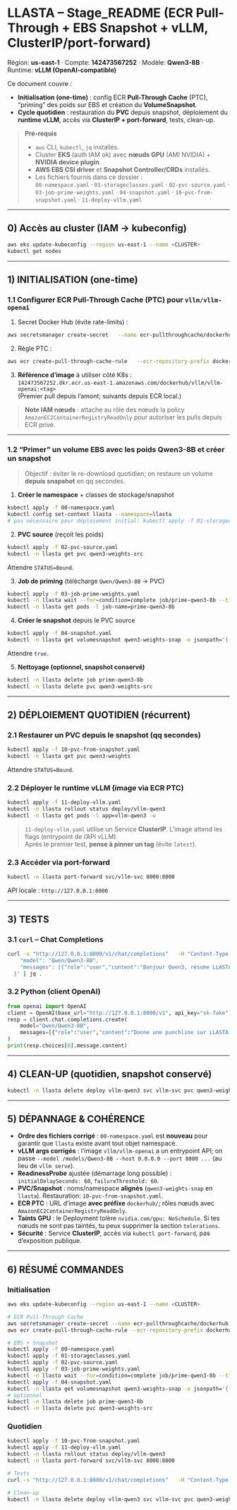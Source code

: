 # LLASTA – Stage_README (ECR Pull-Through + EBS Snapshot + vLLM, ClusterIP/port-forward)
Région: **us-east-1** · Compte: **142473567252** · Modèle: **Qwen3-8B** · Runtime: **vLLM (OpenAI-compatible)**

Ce document couvre :
- **Initialisation (one-time)** : config ECR **Pull-Through Cache** (PTC), “priming” des poids sur EBS et création du **VolumeSnapshot**.
- **Cycle quotidien** : restauration du **PVC** depuis snapshot, déploiement du **runtime vLLM**, accès via **ClusterIP + port-forward**, tests, clean-up.

> **Pré-requis**
> - `aws` CLI, `kubectl`, `jq` installés.
> - Cluster **EKS** (auth IAM ok) avec **nœuds GPU** (AMI NVIDIA) + **NVIDIA device plugin**.
> - **AWS EBS CSI driver** et **Snapshot Controller/CRDs** installés.
> - Les fichiers fournis dans ce dossier :  
>   `00-namespace.yaml` · `01-storageclasses.yaml` · `02-pvc-source.yaml` · `03-job-prime-weights.yaml` · `04-snapshot.yaml` · `10-pvc-from-snapshot.yaml` · `11-deploy-vllm.yaml`

---

## 0) Accès au cluster (IAM → kubeconfig)

```bash
aws eks update-kubeconfig --region us-east-1 --name <CLUSTER>
kubectl get nodes
```

---

## 1) INITIALISATION (one-time)

### 1.1 Configurer ECR Pull-Through Cache (PTC) pour `vllm/vllm-openai`

1) Secret Docker Hub (évite rate-limits) :
```bash
aws secretsmanager create-secret   --name ecr-pullthroughcache/dockerhub   --secret-string '{"username":"<DOCKERHUB_USER>","accessToken":"<DOCKERHUB_TOKEN>"}'   --region us-east-1
```

2) Règle PTC :
```bash
aws ecr create-pull-through-cache-rule   --ecr-repository-prefix dockerhub   --upstream-registry-url registry-1.docker.io   --credential-arn arn:aws:secretsmanager:us-east-1:142473567252:secret:ecr-pullthroughcache/dockerhub   --region us-east-1
```

3) **Référence d’image** à utiliser côté K8s :  
`142473567252.dkr.ecr.us-east-1.amazonaws.com/dockerhub/vllm/vllm-openai:<tag>`  
(Premier pull depuis l’amont; suivants depuis ECR local.)

> **Note IAM nœuds** : attache au rôle des nœuds la policy `AmazonEC2ContainerRegistryReadOnly` pour autoriser les pulls depuis ECR privé.

---

### 1.2 “Primer” un volume EBS avec les poids Qwen3-8B et créer un **snapshot**

> Objectif : éviter le re-download quotidien; on restaure un volume **depuis snapshot** en qq secondes.

1) **Créer le namespace** + classes de stockage/snapshot
```bash
kubectl apply -f 00-namespace.yaml
kubectl config set-context llasta --namespace=llasta
# pas nécessaire pour déploiement initial: kubectl apply -f 01-storageclasses.yaml
```

2) **PVC source** (reçoit les poids)
```bash
kubectl apply -f 02-pvc-source.yaml
kubectl -n llasta get pvc qwen3-weights-src
```
Attendre `STATUS=Bound`.

3) **Job de priming** (télécharge `Qwen/Qwen3-8B` → PVC)
```bash
kubectl apply -f 03-job-prime-weights.yaml
kubectl -n llasta wait --for=condition=complete job/prime-qwen3-8b --timeout=2h
kubectl -n llasta get pods -l job-name=prime-qwen3-8b
```

4) **Créer le snapshot** depuis le PVC source
```bash
kubectl apply -f 04-snapshot.yaml
kubectl -n llasta get volumesnapshot qwen3-weights-snap -o jsonpath='{.status.readyToUse}'; echo
```
Attendre `true`.

5) **Nettoyage (optionnel, snapshot conservé)**
```bash
kubectl -n llasta delete job prime-qwen3-8b
kubectl -n llasta delete pvc qwen3-weights-src
```

---

## 2) DÉPLOIEMENT QUOTIDIEN (récurrent)

### 2.1 Restaurer un PVC **depuis** le snapshot (qq secondes)
```bash
kubectl apply -f 10-pvc-from-snapshot.yaml
kubectl -n llasta get pvc qwen3-weights
```
Attendre `STATUS=Bound`.

### 2.2 Déployer le runtime **vLLM** (image via ECR PTC)
```bash
kubectl apply -f 11-deploy-vllm.yaml
kubectl -n llasta rollout status deploy/vllm-qwen3
kubectl -n llasta get pods -l app=vllm-qwen3 -w
```

> `11-deploy-vllm.yaml` utilise un Service **ClusterIP**. L’image attend les flags (entrypoint de l’API vLLM).  
> Après le premier test, **pense à pinner un tag** (évite `latest`).

### 2.3 Accéder via **port-forward**
```bash
kubectl -n llasta port-forward svc/vllm-svc 8000:8000
```
API locale : `http://127.0.0.1:8000`

---

## 3) TESTS

### 3.1 `curl` – Chat Completions
```bash
curl -s "http://127.0.0.1:8000/v1/chat/completions"   -H "Content-Type: application/json"   -H "Authorization: Bearer sk-fake"   -d '{
    "model": "Qwen/Qwen3-8B",
    "messages": [{"role":"user","content":"Bonjour Qwen3, résume LLASTA en une phrase."}]
  }' | jq .
```

### 3.2 Python (client OpenAI)
```python
from openai import OpenAI
client = OpenAI(base_url="http://127.0.0.1:8000/v1", api_key="sk-fake")
resp = client.chat.completions.create(
    model="Qwen/Qwen3-8B",
    messages=[{"role":"user","content":"Donne une punchline sur LLASTA."}],
)
print(resp.choices[0].message.content)
```

---

## 4) CLEAN-UP (quotidien, snapshot conservé)
```bash
kubectl -n llasta delete deploy vllm-qwen3 svc vllm-svc pvc qwen3-weights
```

---

## 5) DÉPANNAGE & COHÉRENCE

- **Ordre des fichiers corrigé** : `00-namespace.yaml` est **nouveau** pour garantir que `llasta` existe avant tout objet namespacé.
- **vLLM args corrigés** : l’image `vllm/vllm-openai` a un entrypoint API; on passe `--model /models/Qwen3-8B --host 0.0.0.0 --port 8000 ...` (au lieu de `vllm serve`).
- **ReadinessProbe** ajustée (démarrage long possible) : `initialDelaySeconds: 60`, `failureThreshold: 60`.
- **PVC/Snapshot** : noms/namespace **alignés** (`qwen3-weights-snap` en `llasta`). Restauration: `10-pvc-from-snapshot.yaml`.
- **ECR PTC** : URL d’image **avec préfixe** `dockerhub/`; rôles nœuds avec `AmazonEC2ContainerRegistryReadOnly`.
- **Taints GPU** : le Deployment tolère `nvidia.com/gpu: NoSchedule`. Si tes nœuds ne sont pas taintés, tu peux supprimer la section `tolerations`.
- **Sécurité** : Service **ClusterIP**, accès via `kubectl port-forward`, pas d’exposition publique.

---

## 6) RÉSUMÉ COMMANDES

### Initialisation
```bash
aws eks update-kubeconfig --region us-east-1 --name <CLUSTER>

# ECR Pull-Through Cache
aws secretsmanager create-secret --name ecr-pullthroughcache/dockerhub   --secret-string '{"username":"<DOCKERHUB_USER>","accessToken":"<DOCKERHUB_TOKEN>"}' --region us-east-1
aws ecr create-pull-through-cache-rule --ecr-repository-prefix dockerhub   --upstream-registry-url registry-1.docker.io   --credential-arn arn:aws:secretsmanager:us-east-1:142473567252:secret:ecr-pullthroughcache/dockerhub --region us-east-1

# EBS + Snapshot
kubectl apply -f 00-namespace.yaml
kubectl apply -f 01-storageclasses.yaml
kubectl apply -f 02-pvc-source.yaml
kubectl apply -f 03-job-prime-weights.yaml
kubectl -n llasta wait --for=condition=complete job/prime-qwen3-8b --timeout=2h
kubectl apply -f 04-snapshot.yaml
kubectl -n llasta get volumesnapshot qwen3-weights-snap -o jsonpath='{.status.readyToUse}'; echo
# optionnel
kubectl -n llasta delete job prime-qwen3-8b
kubectl -n llasta delete pvc qwen3-weights-src
```

### Quotidien
```bash
kubectl apply -f 10-pvc-from-snapshot.yaml
kubectl apply -f 11-deploy-vllm.yaml
kubectl -n llasta rollout status deploy/vllm-qwen3
kubectl -n llasta port-forward svc/vllm-svc 8000:8000

# Tests
curl -s "http://127.0.0.1:8000/v1/chat/completions"   -H "Content-Type: application/json" -H "Authorization: Bearer sk-fake"   -d '{"model":"Qwen/Qwen3-8B","messages":[{"role":"user","content":"Bonjour Qwen3 !"}]}'

# Clean-up
kubectl -n llasta delete deploy vllm-qwen3 svc vllm-svc pvc qwen3-weights
```
